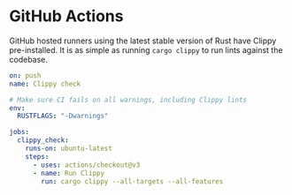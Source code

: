 # GitHub Actions

GitHub hosted runners using the latest stable version of Rust have Clippy pre-installed.
It is as simple as running `cargo clippy` to run lints against the codebase.

```yml
on: push
name: Clippy check

# Make sure CI fails on all warnings, including Clippy lints
env:
  RUSTFLAGS: "-Dwarnings"

jobs:
  clippy_check:
    runs-on: ubuntu-latest
    steps:
      - uses: actions/checkout@v3
      - name: Run Clippy
        run: cargo clippy --all-targets --all-features
```
